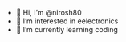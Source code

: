 - 👋 Hi, I’m @nirosh80
- 👀 I’m interested in eelectronics 
- 🌱 I’m currently learning coding
  

  

<!---
nirosh80/nirosh80 is a ✨ special ✨ repository because its `README.md` (this file) appears on your GitHub profile.
You can click the Preview link to take a look at your changes.
--->
